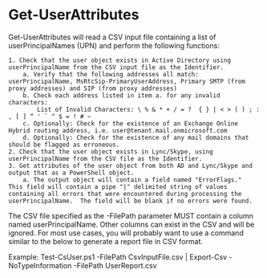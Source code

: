 # Get-UserAttributes

Get-UserAttributes will read a CSV input file containing a list of userPrincipalNames (UPN) and perform the following functions:

	1. Check that the user object exists in Active Directory using userPrincipalName from the CSV input file as the Identifier.
		a. Verify that the following addresses all match:  userPrincipalName, MsRtcSip-PrimaryUserAddress, Primary SMTP (from proxy addresses) and SIP (from proxy addresses)
		b. Check each address listed in item a. for any invalid characters: 
			List of Invalid Characters: \ % & * + / = ?  { } | < > ( ) ; : , [ ] “ ' ` ^ $ = ! # ~
		c. Optionally: Check for the existence of an Exchange Online Hybrid routing address, i.e. user@tenant.mail.onmicrosoft.com
		d. Optionally: Check for the existence of any mail domains that should be flagged as erroneous.
	2. Check that the user object exists in Lync/Skype, using userPrincipalName from the CSV file as the Identifier.
	3. Get attributes of the user object from both AD and Lync/Skype and output that as a PowerShell object.
		a. The output object will contain a field named "ErrorFlags."  This field will contain a pipe "|" delimited string of values containing all errors that were encountered during processing the userPrincipalName.  The field will be blank if no errors were found.

The CSV file specified as the -FilePath parameter MUST contain a column named userPrincipalName.  Other columns can exist in the CSV and will be ignored.  For most use cases, you will probably want to use a command similar to the below to generate a report file in CSV format.

Example: Test-CsUser.ps1 -FilePath CsvInputFile.csv | Export-Csv -NoTypeInformation -FilePath UserReport.csv
